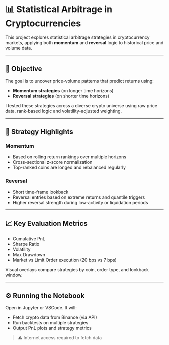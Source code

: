 # 📊 Statistical Arbitrage in Cryptocurrencies

This project explores statistical arbitrage strategies in cryptocurrency markets, applying both **momentum** and **reversal** logic to historical price and volume data.

---

## 🚀 Objective
The goal is to uncover price-volume patterns that predict returns using:
- **Momentum strategies** (on longer time horizons)
- **Reversal strategies** (on shorter time horizons)

I tested these strategies across a diverse crypto universe using raw price data, rank-based logic and volatility-adjusted weighting.

---

## 🧠 Strategy Highlights

### Momentum
- Based on rolling return rankings over multiple horizons
- Cross-sectional z-score normalization
- Top-ranked coins are longed and rebalanced regularly

### Reversal
- Short time-frame lookback
- Reversal entries based on extreme returns and quantile triggers
- Higher reversal strength during low-activity or liquidation periods

---

## 📈 Key Evaluation Metrics
- Cumulative PnL
- Sharpe Ratio
- Volatility
- Max Drawdown
- Market vs Limit Order execution (20 bps vs 7 bps)

Visual overlays compare strategies by coin, order type, and lookback window.

---

## ⚙️ Running the Notebook
Open in Jupyter or VSCode. It will:
- Fetch crypto data from Binance (via API)
- Run backtests on multiple strategies
- Output PnL plots and strategy metrics

> ⚠️ Internet access required to fetch data


